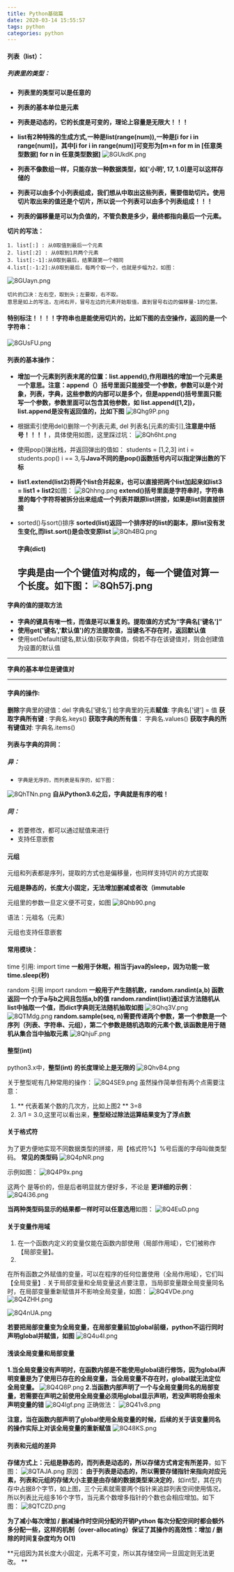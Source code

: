 ```yaml
---
title: Python基础篇 
date: 2020-03-14 15:55:57 
tags: python 
categories: python 
---
```

#### 列表（list）：
##### 列表里的类型：

* **列表里的类型可以是任意的**
* **列表的基本单位是元素**
* **列表是动态的，它的长度是可变的，理论上容量是无限大！！！**
* **list有2种特殊的生成方式,一种是list(range(num)),一种是[i for i in range(num)]，其中[i for i in range(num)]可变形为[m+n for m in [任意类型数据] for n in 任意类型数据]**
![8GUkdK.png](https://s1.ax1x.com/2020/03/16/8GUkdK.png)


* **列表不像数组一样，只能存放一种数据类型，如['小明', 17, 1.0]是可以这样存储的**
* **列表可以由多个小列表组成，我们想从中取出这些列表，需要借助切片。使用切片取出来的值还是个切片，所以说一个列表可以由多个列表组成！！！**
*  **列表的偏移量是可以为负值的，不管负数是多少，最终都指向最后一个元素。**

**切片的写法：**

    1. list[:] : 从0取值到最后一个元素
    2. list[:2] : 从0取到1共两个元素
    3. list[:-1]:从0取到最后，结果跟第一个相同
    4.list[:-1:2]:从0取到最后，每两个取一个，也就是步幅为2，如图：
![8GUayn.png](https://s1.ax1x.com/2020/03/16/8GUayn.png)

    切片的口决：左右空，取到头；左要取，右不取。
    意思是如上的写法，左闭右开，冒号左边的元素开始取值，直到冒号右边的偏移量-1的位置。

  #### 特别标注！！！！字符串也是能使用切片的，比如下图的去空操作，返回的是一个字符串：
![8GUsFU.png](https://s1.ax1x.com/2020/03/16/8GUsFU.png)
#### 列表的基本操作：

* **增加一个元素到列表末尾的位置：list.append(),作用跟栈的增加一个元素是一个意思。注意：append（）括号里面只能接受一个参数，参数可以是个对象，列表，字典，这些参数的内部可以是多个，但是append()括号里面只能写一个参数，参数里面可以包含其他参数，如 list.append([1,2])，list.append是没有返回值的，比如下图**
![8Qhg9P.png](https://s1.ax1x.com/2020/03/14/8Qhg9P.png)
* 根据索引使用del()删除一个列表元素,
del 列表名[元素的索引],**注意是中括号！！！！**，具体使用如图，这里踩过坑：
![8Qh6ht.png](https://s1.ax1x.com/2020/03/14/8Qh6ht.png)

* 使用pop()弹出栈，并返回弹出的值如：
students = [1,2,3]
int i = students.pop()
i == 3,与**Java不同的是pop()函数括号内可以指定弹出数的下标**

* **list1.extend(list2)将两个list合并起来，也可以直接把两个list加起来如list3 = list1 + list2**如图：
![8Qhhng.png](https://s1.ax1x.com/2020/03/14/8Qhhng.png)
**extend()括号里面是字符串时，字符串里的每个字符将被拆分出来组成一个列表并跟原list拼接，如果是list则直接拼接**

* sorted()与sort()排序
**sorted(list)返回一个排序好的list的副本，原list没有发生变化,而list.sort()是会改变原list**
![8Qh4BQ.png](https://s1.ax1x.com/2020/03/14/8Qh4BQ.png)


   #### 字典(dict)
   **字典是由一个个键值对构成的，每一个键值对算一个长度。如下图：**
![8Qh57j.png](https://s1.ax1x.com/2020/03/14/8Qh57j.png)  
  ---
#### 字典的值的提取方法
*  **字典的键具有唯一性，而值是可以重复的。提取值的方式为“字典名['键名']”**
*  **使用get('键名','默认值')的方法提取值，当键名不存在时，返回默认值**
*  使用setDefault(键名,默认值)获取字典值，倘若不存在该键值对，则会创建值为设置的默认值
---
   **字典的基本单位是键值对**

---
   #### 字典的操作:
   **删除**字典里的键值：del 字典名['键名']
   给字典里的元素**赋值**: 字典名['键'] = 值
   **获取字典所有键** : 字典名.keys()
   **获取字典的所有值**： 字典名.values()
   **获取字典的所有键值对**: 字典名.items()

   #### 列表与字典的异同：
   ##### 异：

*     字典是无序的，而列表是有序的，如下图：
![8QhTNn.png](https://s1.ax1x.com/2020/03/14/8QhTNn.png)
**自从Python3.6之后，字典就是有序的啦！**


##### 同：
*   若要修改，都可以通过赋值来进行
*   支持任意嵌套

#### 元组
元组和列表都是序列，提取的方式也是偏移量，也同样支持切片的方式提取

**元组是静态的，长度大小固定，无法增加删减或者改（immutable**

元组里的参数一旦定义便不可变，如图
![8Qhb90.png](https://s1.ax1x.com/2020/03/14/8Qhb90.png)

语法：元祖名（元素）

元组也支持任意嵌套

#### 常用模块：
time
引用: import time
**一般用于休眠，相当于java的sleep，因为功能一致time.sleep(秒)**

random
引用 import random
**一般用于产生随机数，random.randint(a,b)
函数返回一个介于a与b之间且包括a,b的值**
**random.randint(list)通过该方法随机从list中抽取一个值，而dict字典则无法随机抽取如图**
![8Qhq3V.png](https://s1.ax1x.com/2020/03/14/8Qhq3V.png)
![8QTMdg.png](https://s1.ax1x.com/2020/03/14/8QTMdg.png)
**random.sample(seq, n)需要传递两个参数，第一个参数是一个序列（列表、字符串、元组），第二个参数是随机选取的元素个数,该函数是用于随机从集合当中抽取元素**
![8QhjuF.png](https://s1.ax1x.com/2020/03/14/8QhjuF.png)

#### 整型(int)
python3.x中，**整型(int) 的长度理论上是无限的**
![8QhvB4.png](https://s1.ax1x.com/2020/03/14/8QhvB4.png)

关于整型呢有几种常用的操作：
![8Q4SE9.png](https://s1.ax1x.com/2020/03/14/8Q4SE9.png)
虽然操作简单但有两个点需要注意：

1. ** 代表着某个数的几次方，比如上图2 ** 3=8
2. 3/1 = 3.0,这里可以看出来，**整型经过除法运算结果变为了浮点数**




#### 关于格式符

为了更方便地实现不同数据类型的拼接，用【格式符%】%号后面的字母叫做类型码。
**常见的类型码**
![8Q4pNR.png](https://s1.ax1x.com/2020/03/14/8Q4pNR.png)

示例如图：
![8Q4P9x.png](https://s1.ax1x.com/2020/03/14/8Q4P9x.png)

这两个 是等价的，但是后者明显就方便好多，不论是
**更详细的示例**：
![8Q4i36.png](https://s1.ax1x.com/2020/03/14/8Q4i36.png)

**当两种类型码显示的结果都一样时可以任意选用**如图：
![8Q4EuD.png](https://s1.ax1x.com/2020/03/14/8Q4EuD.png)

#### 关于变量作用域

1. 在一个函数内定义的变量仅能在函数内部使用（局部作用域），它们被称作【局部变量】。
2. 
在所有函数之外赋值的变量，可以在程序的任何位置使用（全局作用域），它们叫【全局变量】.
关于局部变量和全局变量这点要注意，当局部变量跟全局变量同名时，在局部变量重新赋值并不影响全局变量，如图：
![8Q4VDe.png](https://s1.ax1x.com/2020/03/14/8Q4VDe.png)
![8Q4ZHH.png](https://s1.ax1x.com/2020/03/14/8Q4ZHH.png)

![8Q4nUA.png](https://s1.ax1x.com/2020/03/14/8Q4nUA.png)

**若要把局部变量变为全局变量，在局部变量前加global前缀，python不运行同时声明global并赋值，如图**
![8Q4u4I.png](https://s1.ax1x.com/2020/03/14/8Q4u4I.png)


#### 浅谈全局变量和局部变量
**1.当全局变量没有声明时，在函数内部是不能使用global进行修饰，因为global声明变量是为了使用已存在的全局变量，当全局变量不存在时，global就无法定位全局变量。**
![8Q4Q8P.png](https://s1.ax1x.com/2020/03/14/8Q4Q8P.png)
**2.当函数内部声明了一个与全局变量同名的局部变量，若需要在声明之前使用全局变量必须用global显示声明，若没声明将会报未声明变量的错**
![8Q4lgf.png](https://s1.ax1x.com/2020/03/14/8Q4lgf.png)
正确做法：
![8Q41v8.png](https://s1.ax1x.com/2020/03/14/8Q41v8.png)

**注意，当在函数内部声明了global使用全局变量的时候，后续的关于该变量同名的操作实际上对该全局变量的重新赋值**
![8Q48KS.png](https://s1.ax1x.com/2020/03/14/8Q48KS.png)


#### 列表和元组的差异
**存储方式上：元组是静态的，而列表是动态的，所以存储方式肯定有所差异**，如下图：
![8QTAJA.png](https://s1.ax1x.com/2020/03/14/8QTAJA.png)
原因：
**由于列表是动态的，所以需要存储指针来指向对应元素，列表和元组的存储大小主要是由存储的数据类型来决定的**，如int型，其在内存中占据8个字节，如上图，三个元素就需要两个指针来追踪列表空间使用情况，所以列表比元组多16个字节，当元素个数增多指针的个数也会相应增加。如下图：
![8QTCZD.png](https://s1.ax1x.com/2020/03/14/8QTCZD.png)

**为了减小每次增加 / 删减操作时空间分配的开销Python 每次分配空间时都会额外多分配一些，这样的机制（over-allocating）保证了其操作的高效性：增加 / 删除的时间复杂度均为 O(1)**

**元组因为其长度大小固定，元素不可变，所以其存储空间一旦固定则无法更改。
**





























